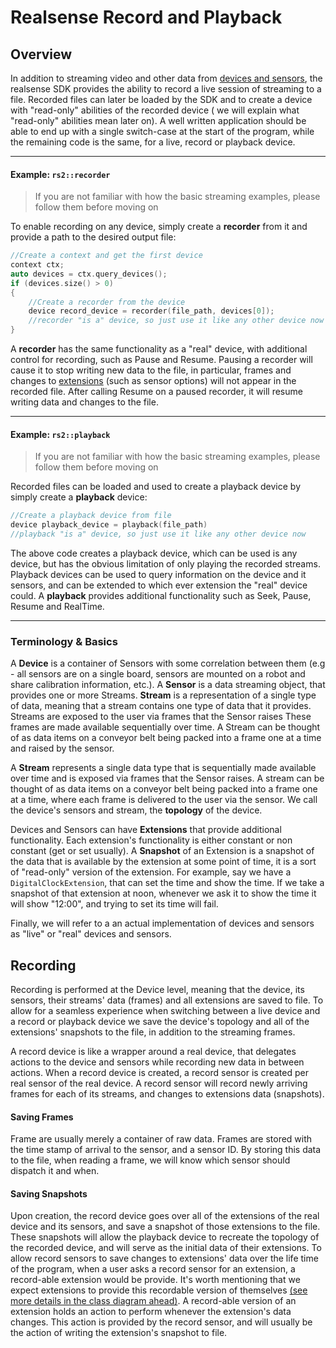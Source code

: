 Realsense Record and Playback
===================


Overview
-------------
In addition to streaming video and other data from [devices and sensors](TODO:-link-to_device-readme), the realsense SDK provides the ability to record a live session of streaming to a file. Recorded files can later be loaded by the SDK and to create a device with "read-only" abilities of the recorded device ( we will explain what "read-only" abilities mean later on).
A well written application should be able to end up with a single switch-case at the start of the program, while the remaining code is the same, for a live, record or playback device.

----------
#### Example: `rs2::recorder`

> If you are not familiar with how the basic streaming examples, please follow them before moving on

To enable recording on any device, simply create a **recorder** from it and provide a path to the desired output file:
```cpp
//Create a context and get the first device
context ctx;
auto devices = ctx.query_devices();
if (devices.size() > 0)
{
	//Create a recorder from the device
	device record_device = recorder(file_path, devices[0]);
	//recorder "is a" device, so just use it like any other device now
}
```
A **recorder** has the same functionality as a "real" device, with additional control for recording, such as Pause and Resume.
Pausing a recorder will cause it to stop writing new data to the file, in particular, frames and changes to [extensions](TODO:_add_link) (such as sensor options) will not appear in the recorded file. 
After calling Resume on a paused recorder, it will resume writing data and changes to the file. 

----------
#### Example: `rs2::playback`

> If you are not familiar with how the basic streaming examples, please follow them before moving on

Recorded files can be loaded and used to create a playback device by simply create a **playback** device:
```cpp
//Create a playback device from file
device playback_device = playback(file_path)
//playback "is a" device, so just use it like any other device now
```
The above code creates a playback device, which can be used is any device, but has the obvious limitation of only playing the recorded streams. Playback devices can be used to query information on the device and it sensors, and can be extended to which ever extension the "real" device could.
A **playback** provides additional functionality such as Seek, Pause, Resume and RealTime.


------


### Terminology & Basics

A **Device** is a container of Sensors with some correlation between them (e.g - all sensors are on a single board, sensors are mounted on a robot and share calibration information, etc.). A **Sensor** is a data streaming object, that provides one or more Streams.
**Stream** is a representation of a single type of data, meaning that a stream contains one type of data that it provides. Streams are exposed to the user via frames that the Sensor raises These frames are made available sequentially over time. A Stream can be thought of as data items on a conveyor belt being packed into a frame one at a time and raised by the sensor.

 A **Stream** represents a single data type that is sequentially made available over time and is exposed via frames that the Sensor raises. A stream can be thought of as data items on a conveyor belt being packed into a frame one at a time, where each frame is delivered to the user via the sensor.
We call the device's sensors and stream, the **topology** of the device. 

Devices and Sensors can have **Extensions** that provide additional functionality. Each extension's functionality is either constant  or non constant (get or set usually). A **Snapshot** of an Extension is a snapshot of the data that is available by the extension at some point of time, it is a sort of "read-only" version of the extension. For example, say we have a `DigitalClockExtension`, that can set the time and show the time. If we take a snapshot of that extension at noon, whenever we ask it to show the time it will show "12:00", and trying to set its time will fail.

Finally, we will refer to a an actual implementation of devices and sensors as "live" or "real" devices and sensors.

Recording
----------
Recording is performed at the Device level, meaning that the device, its sensors, their streams' data (frames) and all extensions are saved to file.
To allow for a seamless experience when switching between a live device and a record or playback device we save the device's topology and all of the extensions' snapshots to the file, in addition to the streaming frames. 

A record device is like a wrapper around a real device, that delegates actions to the device and sensors while recording new data in between actions. 
When a record device is created, a record sensor is created per real sensor of the real device. 
A record sensor will record newly arriving frames for each of its streams, and changes to extensions data (snapshots). 

#### Saving Frames
Frame are usually merely a container of raw data. 
Frames are stored with the time stamp of arrival to the sensor, and a sensor ID. 
By storing this data to the file, when reading a frame, we will know which sensor should dispatch it and when.

#### Saving Snapshots 
Upon creation, the record device goes over all of the extensions of the real device and its sensors, and save a snapshot of those extensions to the file. These snapshots will allow the playback device to recreate the topology of the recorded device, and will serve as the initial data of their extensions.
To allow record sensors to save changes to extensions' data over the life time of the program, when a user asks a record sensor for an extension, a record-able extension would be provide. It's worth mentioning that we expect extensions to provide this recordable version of themselves [(see more details in the class diagram ahead)](TODO-link-to-diagram).
A record-able version of an extension holds an action to perform whenever the extension's data changes. This action is provided by the record sensor, and will usually be the action of writing the extension's snapshot to file.



